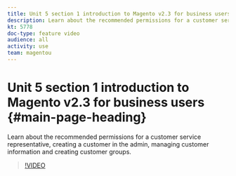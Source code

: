 ```yaml
---
title: Unit 5 section 1 introduction to Magento v2.3 for business users
description: Learn about the recommended permissions for a customer service representative, creating a customer in the admin, managing customer information and creating customer groups.
kt: 5778
doc-type: feature video
audience: all
activity: use
team: magentou
---
```


# Unit 5 section 1 introduction to Magento v2.3 for business users {#main-page-heading}

Learn about the recommended permissions for a customer service representative, creating a customer in the admin, managing customer information and creating customer groups.

>[!VIDEO](https://video.tv.adobe.com/v/36188?quality=12&learn=on)

